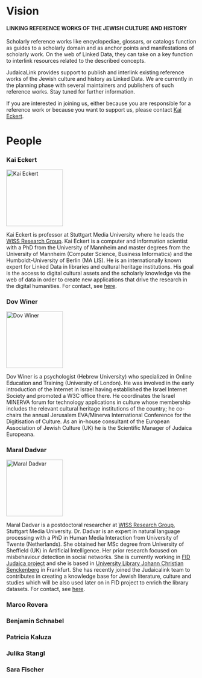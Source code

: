# Vision


#### LINKING REFERENCE WORKS OF THE JEWISH CULTURE AND HISTORY

Scholarly reference works like encyclopediae, glossars, or catalogs function as guides to a scholarly domain and as anchor points and manifestations of scholarly work. On the web of Linked Data, they can take on a key function to interlink resources related to the described concepts.

JudaicaLink provides support to publish and interlink existing reference works of the Jewish culture and history as Linked Data. We are currently in the planning phase with several maintainers and publishers of such reference works. Stay tuned for further information.

If you are interested in joining us, either because you are responsible for a reference work or because you want to support us, please contact <a href="http://wiss.iuk.hdm-stuttgart.de/people/kai-eckert/"> Kai Eckert</a>.

# People
<div class="row">
<div class="col-md-6">
<div class="people">
<h3>Kai Eckert</h3>
<img src="/img/kai-portrait-quadrat.jpg"  class="rounded-circle" width="150" height="150" alt="Kai Eckert">
<br>
<p>Kai Eckert is professor at Stuttgart Media University where he leads the <a href="http://www.wisslab.org/">WISS Research Group</a>. Kai Eckert is a computer and information scientist with a PhD from the University of Mannheim and master degrees from the University of Mannheim (Computer Science, Business Informatics) and the Humboldt-University of Berlin (MA LIS). He is an internationally known expert for Linked Data in libraries and cultural heritage institutions. His goal is the access to digital cultural assets and the scholarly knowledge via the web of data in order to create new applications that drive the research in the digital humanities. For contact, see <a href="http://wiss.iuk.hdm-stuttgart.de/people/kai-eckert/"> here</a>.</p>
</div>
</div>
<div class="col-md-6">
<div class="people">
<h3>Dov Winer</h3>
<img src="/img/dov_winer.jpg"   class="rounded-circle" width="150" height="150" alt="Dov Winer">
<br>
<p>Dov Winer is a psychologist (Hebrew University) who specialized in Online Education and Training (University of London). He was involved in the early introduction of the Internet in Israel having established the Israel Internet Society and promoted a W3C office there. He coordinates the Israel MINERVA forum for technology applications in culture whose membership includes the relevant cultural heritage institutions of the country; he co-chairs the annual Jerusalem EVA/Minerva International Conference for the Digitisation of Culture. As an in-house consultant of the European Association of Jewish Culture (UK) he is the Scientific Manager of Judaica Europeana.</p>
</div>
</div>
</div>
<div class="row">
<div class="col-md-6">
<div class="people">
<h3>Maral Dadvar</h3>
<img src="/img/maral_dadvar.jpg"   class="rounded-circle" width="150" height="150" alt="Maral Dadvar">
<br>
<p>Maral Dadvar is a postdoctoral researcher at <a href="http://www.wisslab.org/">WISS Research Group</a>, Stuttgart Media University. Dr. Dadvar is an expert in natural language processing with a PhD in Human Media Interaction from University of Twente (Netherlands). She obtained her MSc degree from University of Sheffield (UK) in Artificial Intelligence. Her prior research focused on misbehaviour detection in social networks. She is currently working in <a href="http://wiss.iuk.hdm-stuttgart.de/projects/fid-judaica/">FID Judaica project</a> and she is based in <a href="http://www.ub.uni-frankfurt.de/">University Library Johann Christian Senckenberg</a> in Frankfurt. She has recently joined the Judaicalink team to contributes in creating a knowledge base for Jewish literature, culture and studies which will be also used later on in FID project to enrich the library datasets.  For contact, see <a href="http://wiss.iuk.hdm-stuttgart.de/people/maral-dadvar/"> here</a>.</p>
</div>
</div>
<div class="col-md-6">
<div class="people">
<h3>Marco Rovera</h3>
<h3>Benjamin Schnabel</h3>
<h3>Patricia Kaluza</h3>
<h3>Julika Stangl</h3>
<h3>Sara Fischer</h3>
</div></div></div>
